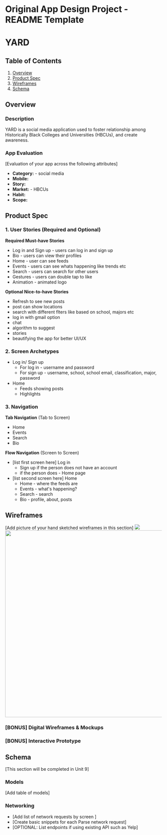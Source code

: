Original App Design Project - README Template
===

# YARD

## Table of Contents
1. [Overview](#Overview)
3. [Product Spec](#Product-Spec)
4. [Wireframes](#Wireframes)
5. [Schema](#Schema)

## Overview
### Description
YARD is a social media application used to foster relationship among Historically Black Colleges and Universities (HBCUs), and create awareness.

### App Evaluation
[Evaluation of your app across the following attributes]
- **Category:** - social media 
- **Mobile:**
- **Story:**
- **Market:** - HBCUs 
- **Habit:**
- **Scope:** 

## Product Spec

### 1. User Stories (Required and Optional)

**Required Must-have Stories**

* Log in and Sign up - users can log in and sign up
* Bio - users can view their profiles
* Home - user can see feeds 
* Events - users can see whats happening like trends etc
* Search - users can search for other users 
* Gestures - users can double tap to like 
* Animation - animated logo

**Optional Nice-to-have Stories**

* Refresh to see new posts
* post can show locations 
* search with different flters like based on school, majors etc
* log in with gmail option
* chat
* algorithm to suggest 
* stories
* beautifying the app for better UI/UX


### 2. Screen Archetypes

* Log in/ Sign up
   * For log in - username and password
   * For sign up - username, school, school email, classification, major, password
* Home
   * Feeds showing posts 
   * Highlights

### 3. Navigation

**Tab Navigation** (Tab to Screen)

* Home
* Events
* Search
* Bio

**Flow Navigation** (Screen to Screen)
* [list first screen here] Log in 
   * Sign up if the person does not have an account 
   * if the person does - Home page
* [list second screen here] Home 
   * Home - where the feeds are 
   * Events - what's happening?
   * Search - search 
   * Bio - profile, about, posts 


## Wireframes
[Add picture of your hand sketched wireframes in this section]
![](https://i.imgur.com/5G7EMNl.jpg)
<img src="YOUR_WIREFRAME_IMAGE_URL" width=600>

### [BONUS] Digital Wireframes & Mockups

### [BONUS] Interactive Prototype

## Schema 
[This section will be completed in Unit 9]
### Models
[Add table of models]
### Networking
- [Add list of network requests by screen ]
- [Create basic snippets for each Parse network request]
- [OPTIONAL: List endpoints if using existing API such as Yelp]

